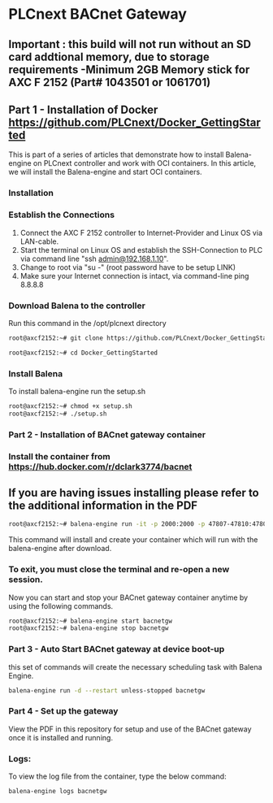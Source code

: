 # PLCnext BACnet Gateway

## Important : this build will not run without an SD card addtional memory, due to storage requirements -Minimum 2GB Memory stick for AXC F 2152 (Part# 1043501 or 1061701)

## Part 1 - Installation of Docker https://github.com/PLCnext/Docker_GettingStarted
This is part of a series of articles that demonstrate how to install Balena-engine on PLCnext controller and work with OCI containers. In this article, we will install the Balena-engine and start OCI containers.

### Installation

### Establish the Connections
1. Connect the AXC F 2152 controller to Internet-Provider and Linux OS via LAN-cable.
2. Start the terminal on Linux OS and establish the SSH-Connection to PLC via command line "ssh admin@192.168.1.10".
3. Change to root via "su -" (root password have to be setup LINK)
4. Make sure your Internet connection is intact, via command-line ping 8.8.8.8


### Download Balena to the controller
Run this command in the /opt/plcnext directory
```bash
root@axcf2152:~# git clone https://github.com/PLCnext/Docker_GettingStarted.git 

root@axcf2152:~# cd Docker_GettingStarted
```
### Install Balena

To install balena-engine run the setup.sh
```bash
root@axcf2152:~# chmod +x setup.sh
root@axcf2152:~# ./setup.sh
```
### Part 2 - Installation of BACnet gateway container

### Install the container from https://hub.docker.com/r/dclark3774/bacnet

## If you are having issues installing please refer to the additional information in the PDF

```bash
root@axcf2152:~# balena-engine run -it -p 2000:2000 -p 47807-47810:47807-47810 --network=host --privileged --name=bacnetgw dclark3774/bacnet:v003
```
This command will install and create your container which will run with the balena-engine after download.

### To exit, you must close the terminal and re-open a new session.

Now you can start and stop your BACnet gateway container anytime by using the following commands.
```bash
root@axcf2152:~# balena-engine start bacnetgw
root@axcf2152:~# balena-engine stop bacnetgw
```
### Part 3 - Auto Start BACnet gateway at device boot-up

this set of commands will create the necessary scheduling task with Balena Engine.

```bash
balena-engine run -d --restart unless-stopped bacnetgw
```
### Part 4 - Set up the gateway

View the PDF in this repository for setup and use of the BACnet gateway once it is installed and running.

### Logs:

To view the log file from the container, type the below command:

```bash
balena-engine logs bacnetgw
```

